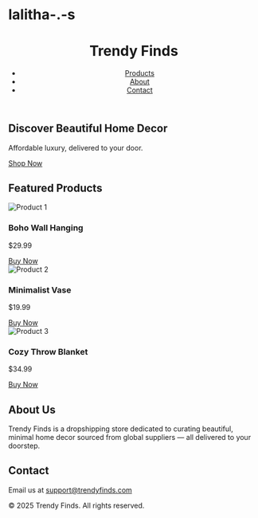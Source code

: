 # lalitha-.-s
<!DOCTYPE html>
<html lang="en">
<head>
  <meta charset="UTF-8" />
  <meta name="viewport" content="width=device-width, initial-scale=1.0"/>
  <title>Trendy Finds - Home Decor Dropshipping</title>
  <link rel="stylesheet" href="style.css" />
</head>
<body>
  <header>
    <h1>Trendy Finds</h1>
    <nav>
      <ul>
        <li><a href="#products">Products</a></li>
        <li><a href="#about">About</a></li>
        <li><a href="#contact">Contact</a></li>
      </ul>
    </nav>
  </header>

  <section class="hero">
    <h2>Discover Beautiful Home Decor</h2>
    <p>Affordable luxury, delivered to your door.</p>
    <a href="#products" class="btn">Shop Now</a>
  </section>

  <section id="products" class="product-list">
    <h2>Featured Products</h2>
    <div class="product-grid">
      <div class="product-card">
        <img src="https://via.placeholder.com/250" alt="Product 1"/>
        <h3>Boho Wall Hanging</h3>
        <p>$29.99</p>
        <a href="#" class="btn">Buy Now</a>
      </div>
      <div class="product-card">
        <img src="https://via.placeholder.com/250" alt="Product 2"/>
        <h3>Minimalist Vase</h3>
        <p>$19.99</p>
        <a href="#" class="btn">Buy Now</a>
      </div>
      <div class="product-card">
        <img src="https://via.placeholder.com/250" alt="Product 3"/>
        <h3>Cozy Throw Blanket</h3>
        <p>$34.99</p>
        <a href="#" class="btn">Buy Now</a>
      </div>
    </div>
  </section>

  <section id="about" class="about">
    <h2>About Us</h2>
    <p>
      Trendy Finds is a dropshipping store dedicated to curating beautiful, minimal home decor
      sourced from global suppliers — all delivered to your doorstep.
    </p>
  </section>

  <section id="contact" class="contact">
    <h2>Contact</h2>
    <p>Email us at <a href="mailto:support@trendyfinds.com">support@trendyfinds.com</a></p>
  </section>

  <footer>
    <p>&copy; 2025 Trendy Finds. All rights reserved.</p>
  </footer>
</body>
</html>
